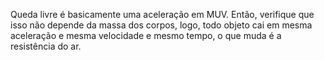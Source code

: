 
Queda livre é basicamente uma aceleração em MUV. Então, verifique que isso não depende da massa dos corpos, logo, todo objeto cai em mesma aceleração e mesma velocidade e mesmo tempo, o que muda é a resistência do ar. 

